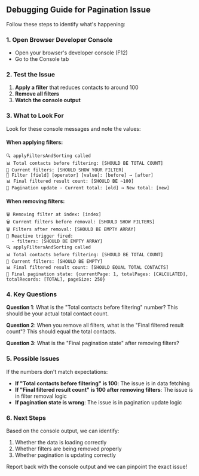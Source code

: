 ## Debugging Guide for Pagination Issue

Follow these steps to identify what's happening:

### 1. Open Browser Developer Console
- Open your browser's developer console (F12)
- Go to the Console tab

### 2. Test the Issue
1. **Apply a filter** that reduces contacts to around 100
2. **Remove all filters** 
3. **Watch the console output**

### 3. What to Look For

Look for these console messages and note the values:

#### When applying filters:
```
🔍 applyFiltersAndSorting called
📊 Total contacts before filtering: [SHOULD BE TOTAL COUNT]
🔧 Current filters: [SHOULD SHOW YOUR FILTER]
🔧 Filter [field] [operator] [value]: [before] → [after]
📊 Final filtered result count: [SHOULD BE ~100]
📄 Pagination update - Current total: [old] → New total: [new]
```

#### When removing filters:
```
🗑️ Removing filter at index: [index]
🗑️ Current filters before removal: [SHOULD SHOW FILTERS]
🗑️ Filters after removal: [SHOULD BE EMPTY ARRAY]
🔄 Reactive trigger fired:
  - filters: [SHOULD BE EMPTY ARRAY]
🔍 applyFiltersAndSorting called
📊 Total contacts before filtering: [SHOULD BE TOTAL COUNT]
🔧 Current filters: [SHOULD BE EMPTY]
📊 Final filtered result count: [SHOULD EQUAL TOTAL CONTACTS]
📄 Final pagination state: {currentPage: 1, totalPages: [CALCULATED], totalRecords: [TOTAL], pageSize: 250}
```

### 4. Key Questions

**Question 1**: What is the "Total contacts before filtering" number? This should be your actual total contact count.

**Question 2**: When you remove all filters, what is the "Final filtered result count"? This should equal the total contacts.

**Question 3**: What is the "Final pagination state" after removing filters?

### 5. Possible Issues

If the numbers don't match expectations:

- **If "Total contacts before filtering" is 100**: The issue is in data fetching
- **If "Final filtered result count" is 100 after removing filters**: The issue is in filter removal logic
- **If pagination state is wrong**: The issue is in pagination update logic

### 6. Next Steps

Based on the console output, we can identify:
1. Whether the data is loading correctly
2. Whether filters are being removed properly
3. Whether pagination is updating correctly

Report back with the console output and we can pinpoint the exact issue!
